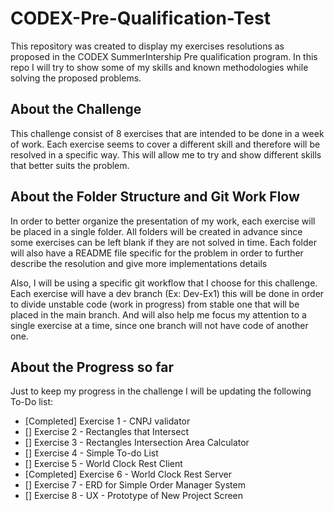 # CODEX-Pre-Qualification-Test

This repository was created to display my exercises resolutions as proposed in the CODEX SummerIntership Pre qualification program. In this repo I will try to show some of my skills and known methodologies while solving the proposed problems.

## About the Challenge

This challenge consist of 8 exercises that are intended to be done in a week of work. Each exercise seems to cover a different skill and therefore will be resolved in a specific way. This will allow me to try and show different skills that better suits the problem.

## About the Folder Structure and Git Work Flow

In order to better organize the presentation of my work, each exercise will be placed in a single folder. All folders will be created in advance since some exercises can be left blank if they are not solved in time. Each folder will also have a README file specific for the problem in order to further describe the resolution and give more implementations details

Also, I will be using a specific git workflow that I choose for this challenge. Each exercise will have a dev branch (Ex: Dev-Ex1) this will be done in order to divide unstable code (work in progress) from stable one that will be placed in the main branch. And will also help me focus my attention to a single exercise at a time, since one branch will not have code of another one.

## About the Progress so far

Just to keep my progress in the challenge I will be updating the following To-Do list:

- [Completed] Exercise 1 - CNPJ validator
- [] Exercise 2 - Rectangles that Intersect
- [] Exercise 3 - Rectangles Intersection Area Calculator
- [] Exercise 4 - Simple To-do List
- [] Exercise 5 - World Clock Rest Client
- [Completed] Exercise 6 - World Clock Rest Server
- [] Exercise 7 - ERD for Simple Order Manager System
- [] Exercise 8 - UX - Prototype of New Project Screen
